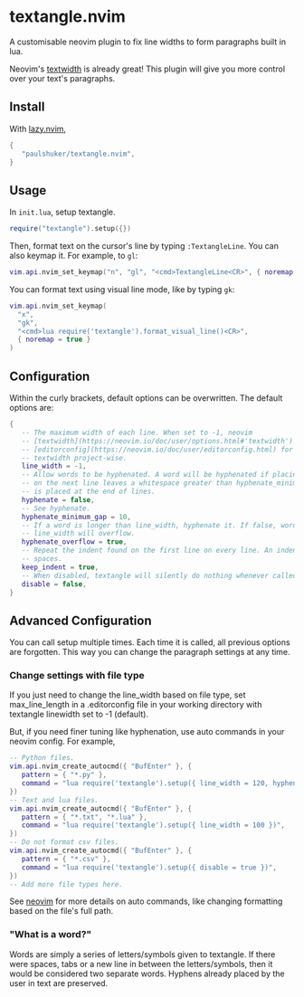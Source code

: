 # textangle.nvim

A customisable neovim plugin to fix line widths to form paragraphs built in lua.

Neovim's [textwidth](https://neovim.io/doc/user/options.html#'tw') is already great! This
plugin will give you more control over your text's paragraphs.

## Install

With [lazy.nvim](https://github.com/folke/lazy.nvim),

```lua
{
   "paulshuker/textangle.nvim",
}
```

## Usage

In `init.lua`, setup textangle.

```lua
require("textangle").setup({})
```

Then, format text on the cursor's line by typing `:TextangleLine`. You can also keymap it.
For example, to `gl`:

```lua
vim.api.nvim_set_keymap("n", "gl", "<cmd>TextangleLine<CR>", { noremap = true })
```

You can format text using visual line mode, like by typing `gk`:

```lua
vim.api.nvim_set_keymap(
  "x",
  "gk",
  "<cmd>lua require('textangle').format_visual_line()<CR>",
  { noremap = true }
)
```

## Configuration

Within the curly brackets, default options can be overwritten. The default options are:

```lua
{
   -- The maximum width of each line. When set to -1, neovim
   -- [textwidth](https://neovim.io/doc/user/options.html#'textwidth') is used. See the
   -- [editorconfig](https://neovim.io/doc/user/editorconfig.html) for ways to configure
   -- textwidth project-wise.
   line_width = -1,
   -- Allow words to be hyphenated. A word will be hyphenated if placing the entire word
   -- on the next line leaves a whitespace greater than hyphenate_minimum_gap. The hyphen
   -- is placed at the end of lines.
   hyphenate = false,
   -- See hyphenate.
   hyphenate_minimum_gap = 10,
   -- If a word is longer than line_width, hyphenate it. If false, words longer than
   -- line_width will overflow.
   hyphenate_overflow = true,
   -- Repeat the indent found on the first line on every line. An indent can be tabs or
   -- spaces.
   keep_indent = true,
   -- When disabled, textangle will silently do nothing whenever called.
   disable = false,
}
```

## Advanced Configuration

You can call setup multiple times. Each time it is called, all previous options are
forgotten. This way you can change the paragraph settings at any time.

### Change settings with file type

If you just need to change the line_width based on file type, set max_line_length in a
.editorconfig file in your working directory with textangle linewidth set to -1 (default).

But, if you need finer tuning like hyphenation, use auto commands in your neovim config.
For example,

```lua
-- Python files.
vim.api.nvim_create_autocmd({ "BufEnter" }, {
   pattern = { "*.py" },
   command = "lua require('textangle').setup({ line_width = 120, hyphenate = false })",
})
-- Text and lua files.
vim.api.nvim_create_autocmd({ "BufEnter" }, {
   pattern = { "*.txt", "*.lua" },
   command = "lua require('textangle').setup({ line_width = 100 })",
})
-- Do not format csv files.
vim.api.nvim_create_autocmd({ "BufEnter" }, {
   pattern = { "*.csv" },
   command = "lua require('textangle').setup({ disable = true })",
})
-- Add more file types here.
```

See [neovim](https://neovim.io/doc/user/autocmd.html) for more details on auto commands, like
changing formatting based on the file's full path.

### "What is a word?"

Words are simply a series of letters/symbols given to textangle. If there were spaces,
tabs or a new line in between the letters/symbols, then it would be considered two
separate words. Hyphens already placed by the user in text are preserved.

